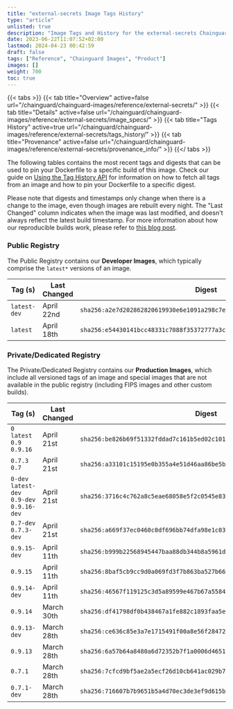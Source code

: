 ```yaml
---
title: "external-secrets Image Tags History"
type: "article"
unlisted: true
description: "Image Tags and History for the external-secrets Chainguard Image"
date: 2023-06-22T11:07:52+02:00
lastmod: 2024-04-23 00:42:59
draft: false
tags: ["Reference", "Chainguard Images", "Product"]
images: []
weight: 700
toc: true
---
```


{{< tabs >}}
{{< tab title="Overview" active=false url="/chainguard/chainguard-images/reference/external-secrets/" >}}
{{< tab title="Details" active=false url="/chainguard/chainguard-images/reference/external-secrets/image_specs/" >}}
{{< tab title="Tags History" active=true url="/chainguard/chainguard-images/reference/external-secrets/tags_history/" >}}
{{< tab title="Provenance" active=false url="/chainguard/chainguard-images/reference/external-secrets/provenance_info/" >}}
{{</ tabs >}}

The following tables contains the most recent tags and digests that can be used to pin your Dockerfile to a specific build of this image. Check our guide on [Using the Tag History API](/chainguard/chainguard-images/using-the-tag-history-api/) for information on how to fetch all tags from an image and how to pin your Dockerfile to a specific digest.

Please note that digests and timestamps only change when there is a change to the image, even though images are rebuilt every night. The "Last Changed" column indicates when the image was last modified, and doesn't always reflect the latest build timestamp. For more information about how our reproducible builds work, please refer to [this blog post](https://www.chainguard.dev/unchained/reproducing-chainguards-reproducible-image-builds).

### Public Registry
The Public Registry contains our **Developer Images**, which typically comprise the `latest*` versions of an image.

| Tag (s)       | Last Changed | Digest                                                                    |
|---------------|--------------|---------------------------------------------------------------------------|
|  `latest-dev` | April 22nd   | `sha256:a2e7d202862820619930e6e1091a298c7e7c574ba2dbf7e09c8cb65a38763110` |
|  `latest`     | April 18th   | `sha256:e54430141bcc48331c7088f35372777a3c166c1b613695d687a847a14e9a11dd` |


### Private/Dedicated Registry
The Private/Dedicated Registry contains our **Production Images**, which include all versioned tags of an image and special images that are not available in the public registry (including FIPS images and other custom builds).

| Tag (s)                                      | Last Changed | Digest                                                                    |
|----------------------------------------------|--------------|---------------------------------------------------------------------------|
|  `0` `latest` `0.9` `0.9.16`                 | April 21st   | `sha256:be826b69f51332fddad7c161b5ed02c1018ce008d404fc9b36e20a325afc6b96` |
|  `0.7.3` `0.7`                               | April 21st   | `sha256:a33101c15195e0b355a4e51d46aa86be5b6ecd8171b467309409e9bd32837fbc` |
|  `0-dev` `latest-dev` `0.9-dev` `0.9.16-dev` | April 21st   | `sha256:3716c4c762a8c5eae68058e5f2c0545e83172252fc00288418976a95faa63644` |
|  `0.7-dev` `0.7.3-dev`                       | April 21st   | `sha256:a669f37ec0460c0df696bb74dfa98e1c03fa2232bcf35bc367bafc21b70eba03` |
|  `0.9.15-dev`                                | April 11th   | `sha256:b999b22568945447baa88db344b8a5961d1fac5a26ccb4f83707ae6389b58ee8` |
|  `0.9.15`                                    | April 11th   | `sha256:8baf5cb9cc9d0a069fd3f7b863ba527b660b04136b0fb3accc42c4d76b28e796` |
|  `0.9.14-dev`                                | April 11th   | `sha256:46567f119125c3d5a89599e467b67a55845d5613cc0f16610a3dd30f5b084e17` |
|  `0.9.14`                                    | March 30th   | `sha256:df41798df0b438467a1fe882c1893faa5e06aea8ec5d6d1fdd622dbfe820183f` |
|  `0.9.13-dev`                                | March 28th   | `sha256:ce636c85e3a7e1715491f00a8e56f284720a5e58b84082685b73c2d8f3a2deb7` |
|  `0.9.13`                                    | March 28th   | `sha256:6a57b64a8480a6d72352b7f1a0006d46516cc5d47862fa63cdf4d64064ff7c1a` |
|  `0.7.1`                                     | March 28th   | `sha256:7cfcd9bf5ae2a5ecf26d10cb641ac029b72fbe4b54c572f5173eb74e56e9051a` |
|  `0.7.1-dev`                                 | March 28th   | `sha256:716607b7b9651b5a4d70ec3de3ef9d615b998b799ea2506c3bc8d790206aaf7e` |


